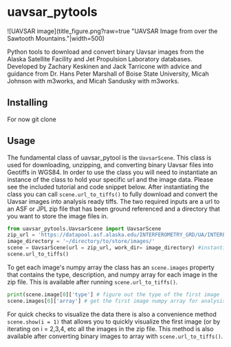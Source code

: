 # uavsar_pytools

![UAVSAR image](title_figure.png?raw=true "UAVSAR Image from over the Sawtooth Mountains."|width=500)

Python tools to download and convert binary Uavsar images from the Alaska Satellite Facility and Jet Propulsion Laboratory databases. Developed by Zachary Keskinen and Jack Tarricone with advice and guidance from Dr. Hans Peter Marshall of Boise State University, Micah Johnson with m3works, and Micah Sandusky with m3works.

## Installing

For now git clone

## Usage

The fundamental class of uavsar_pytool is the `UavsarScene`. This class is used for downloading, unzipping, and converting binary Uavsar files into Geotiffs in WGS84. In order to use the class you will need to instantiate an instance of the class to hold your specific url and the image data. Please see the included tutorial and code snippet below. After instantiating the class you can call `scene.url_to_tiffs()` to fully download and convert the Uavsar images into analysis ready tiffs. The two required inputs are a url to an ASF or JPL zip file that has been ground referenced and a directory that you want to store the image files in.

```python
from uavsar_pytools.UavsarScene import UavsarScene
zip_url = 'https://datapool.asf.alaska.edu/INTERFEROMETRY_GRD/UA/INTERFEROGRAM_OR_POLSAR_GRD.zip'
image_directory = '~/directory/to/store/images/'
scene = UavsarScene(url = zip_url, work_dir= image_directory) #instantiating an instance of the UavsarScene class.
scene.url_to_tiffs()
```

To get each image's numpy array the class has an `scene.images` property that contains the type, description, and numpy array for each image in the zip file. This is available after running `scene.url_to_tiffs()`.

```python
print(scene.image[0]['type'] # figure out the type of the first image
scene.images[0]['array'] # get the first image numpy array for analysis
```

For quick checks to visualize the data there is also a convenience method `scene.show(i = 1)` that allows you to quickly visualize the first image (or by iterating on i = 2,3,4, etc all the images in the zip file. This method is also available after converting binary images to array with `scene.url_to_tiffs()`.
